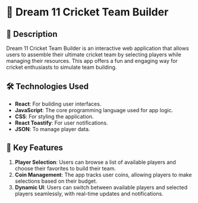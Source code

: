 # 🌟 Dream 11 Cricket Team Builder

## 📖 Description
Dream 11 Cricket Team Builder is an interactive web application that allows users to assemble their ultimate cricket team by selecting players while managing their resources. This app offers a fun and engaging way for cricket enthusiasts to simulate team building.

## 🛠️ Technologies Used
- **React**: For building user interfaces.
- **JavaScript**: The core programming language used for app logic.
- **CSS**: For styling the application.
- **React Toastify**: For user notifications.
- **JSON**: To manage player data.

## 🌟 Key Features
1. **Player Selection**: Users can browse a list of available players and choose their favorites to build their team.
2. **Coin Management**: The app tracks user coins, allowing players to make selections based on their budget.
3. **Dynamic UI**: Users can switch between available players and selected players seamlessly, with real-time updates and notifications.

